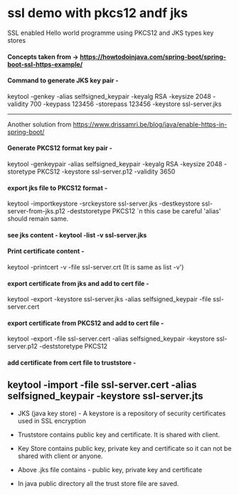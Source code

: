 # ssl demo with pkcs12 andf jks
SSL enabled Hello world programme using PKCS12 and JKS types key stores

#### Concepts taken from -> https://howtodoinjava.com/spring-boot/spring-boot-ssl-https-example/

#### Command to generate JKS key pair -
  keytool -genkey -alias selfsigned_keypair -keyalg RSA -keysize 2048 -validity 700 -keypass 123456 -storepass 123456 -keystore ssl-server.jks

------------------------------------------------------------------------------
Another solution from https://www.drissamri.be/blog/java/enable-https-in-spring-boot/
#### Generate PKCS12 format key pair - 
  keytool -genkeypair -alias selfsigned_keypair -keyalg RSA -keysize 2048 -storetype PKCS12 -keystore ssl-server.p12 -validity 3650
#### export jks file to PKCS12  format -
   keytool -importkeystore -srckeystore ssl-server.jks -destkeystore ssl-server-from-jks.p12 -deststoretype PKCS12
   `n this case be careful 'alias' should remain same.

#### see jks content - keytool -list -v ssl-server.jks
#### Print certificate content - 
  keytool -printcert -v -file ssl-server.crt (It is same as list -v')
#### export certificate from jks and add to cert file - 
  keytool -export -keystore ssl-server.jks -alias selfsigned_keypair -file ssl-server.cert
#### export certificate from PKCS12 and add to cert file - 
  keytool -export -file ssl-server.cert -alias selfsigned_keypair -keystore ssl-server.p12 -deststoretype PKCS12
#### add certificate from cert file to truststore -
  keytool -import -file ssl-server.cert -alias selfsigned_keypair -keystore ssl-server.jts
-----------------------------------------------
- JKS (java key store) - A keystore is a repository of security certificates used in SSL encryption
- Truststore contains public key and certificate. It is shared with client.
- Key Store contains public key, private key and certificate so it can not be shared with client or anyone. 
- Above .jks file contains - public key, private key and certificate

- In java public directory all the trust store file are saved.
